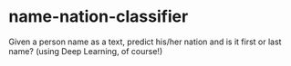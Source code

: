 # name-nation-classifier
Given a person name as a text, predict his/her nation and is it first or last name?
(using Deep Learning, of course!)
